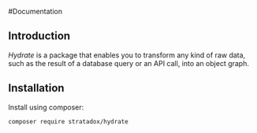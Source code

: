 #Documentation

## Introduction

*Hydrate* is a package that enables you to transform any kind of raw data, such
as the result of a database query or an API call, into an object graph.

## Installation

Install using composer:

`composer require stratadox/hydrate`

